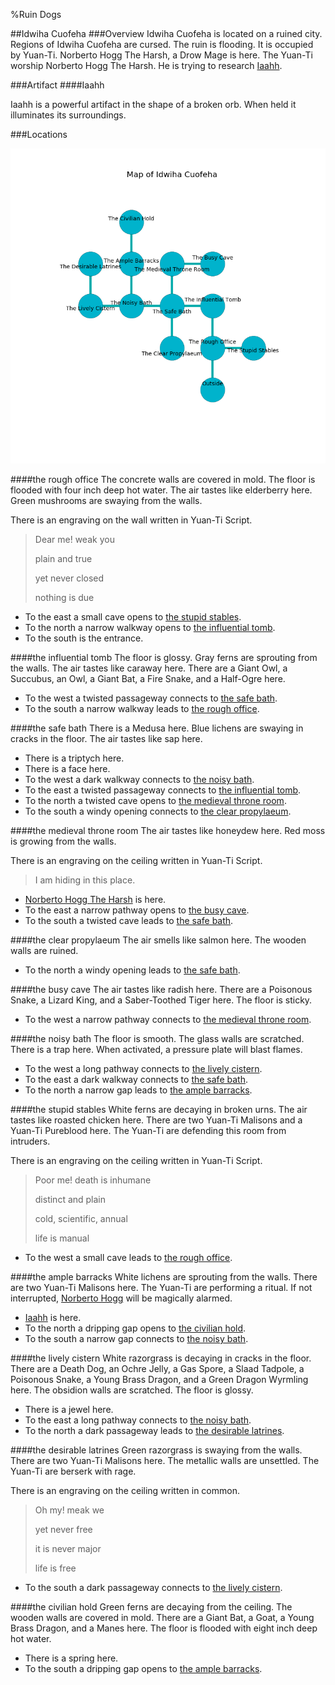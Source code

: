 %Ruin Dogs

##Idwiha Cuofeha
###Overview
Idwiha Cuofeha is located on a ruined city. Regions of Idwiha Cuofeha are cursed. The ruin is flooding. It is occupied by Yuan-Ti. <a name="Norberto-Hogg-The-Harsh"></a>Norberto Hogg The Harsh, a Drow Mage is here. The Yuan-Ti worship Norberto Hogg The Harsh. He  is trying to research [Iaahh](#Iaahh). 



###Artifact
####<a name="Iaahh"></a>Iaahh


Iaahh is a powerful artifact in the shape of a broken orb. When held it illuminates its surroundings. 





###Locations


![](../v2/images/Idwiha-Cuofeha.png)

####<a name="the-rough-office"></a>the rough office
The concrete walls are covered in mold. The floor is flooded with four inch deep hot water. The air tastes like elderberry here. Green mushrooms are swaying from the walls. 

There is an engraving on the wall written in Yuan-Ti Script. 

> Dear me! weak you
>
> plain and true
>
> yet never closed
>
> nothing is due
>


* To the east a small cave opens to [the stupid stables](#the-stupid-stables).
* To the north a narrow walkway opens to [the influential tomb](#the-influential-tomb).
* To the south is the entrance.


####<a name="the-influential-tomb"></a>the influential tomb
The floor is glossy. Gray ferns are sprouting from the walls. The air tastes like caraway here. There are a Giant Owl, a Succubus, an Owl, a Giant Bat, a Fire Snake, and a Half-Ogre here. 



* To the west a twisted passageway connects to [the safe bath](#the-safe-bath).
* To the south a narrow walkway leads to [the rough office](#the-rough-office).


####<a name="the-safe-bath"></a>the safe bath
There is a Medusa here. Blue lichens are swaying in cracks in the floor. The air tastes like sap here. 



* There is a triptych here.
* There is a face here.
* To the west a dark walkway connects to [the noisy bath](#the-noisy-bath).
* To the east a twisted passageway connects to [the influential tomb](#the-influential-tomb).
* To the north a twisted cave opens to [the medieval throne room](#the-medieval-throne-room).
* To the south a windy opening connects to [the clear propylaeum](#the-clear-propylaeum).


####<a name="the-medieval-throne-room"></a>the medieval throne room
The air tastes like honeydew here. Red moss is growing from the walls. 

There is an engraving on the ceiling written in Yuan-Ti Script. 

> I am hiding in this place.
>


* [Norberto Hogg The Harsh](#Norberto-Hogg-The-Harsh) is here.
* To the east a narrow pathway opens to [the busy cave](#the-busy-cave).
* To the south a twisted cave leads to [the safe bath](#the-safe-bath).


####<a name="the-clear-propylaeum"></a>the clear propylaeum
The air smells like salmon here. The wooden walls are ruined. 



* To the north a windy opening leads to [the safe bath](#the-safe-bath).


####<a name="the-busy-cave"></a>the busy cave
The air tastes like radish here. There are a Poisonous Snake, a Lizard King, and a Saber-Toothed Tiger here. The floor is sticky. 



* To the west a narrow pathway connects to [the medieval throne room](#the-medieval-throne-room).


####<a name="the-noisy-bath"></a>the noisy bath
The floor is smooth. The glass walls are scratched. There is a trap here. When activated, a pressure plate will blast flames. 



* To the west a long pathway connects to [the lively cistern](#the-lively-cistern).
* To the east a dark walkway connects to [the safe bath](#the-safe-bath).
* To the north a narrow gap leads to [the ample barracks](#the-ample-barracks).


####<a name="the-stupid-stables"></a>the stupid stables
White ferns are decaying in broken urns. The air tastes like roasted chicken here. There are two Yuan-Ti Malisons and a Yuan-Ti Pureblood here. The Yuan-Ti are defending this room from intruders. 

There is an engraving on the ceiling written in Yuan-Ti Script. 

> Poor me! death is inhumane
>
> distinct and plain
>
> cold, scientific, annual
>
> life is manual
>


* To the west a small cave leads to [the rough office](#the-rough-office).


####<a name="the-ample-barracks"></a>the ample barracks
White lichens are sprouting from the walls. There are two Yuan-Ti Malisons here. The Yuan-Ti are performing a ritual. If not interrupted, [Norberto Hogg](#Norberto-Hogg) will be magically alarmed. 



* [Iaahh](#Iaahh) is here.
* To the north a dripping gap opens to [the civilian hold](#the-civilian-hold).
* To the south a narrow gap connects to [the noisy bath](#the-noisy-bath).


####<a name="the-lively-cistern"></a>the lively cistern
White razorgrass is decaying in cracks in the floor. There are a Death Dog, an Ochre Jelly, a Gas Spore, a Slaad Tadpole, a Poisonous Snake, a Young Brass Dragon, and a Green Dragon Wyrmling here. The obsidion walls are scratched. The floor is glossy. 



* There is a jewel here.
* To the east a long pathway connects to [the noisy bath](#the-noisy-bath).
* To the north a dark passageway leads to [the desirable latrines](#the-desirable-latrines).


####<a name="the-desirable-latrines"></a>the desirable latrines
Green razorgrass is swaying from the walls. There are two Yuan-Ti Malisons here. The metallic walls are unsettled. The Yuan-Ti are berserk with rage. 

There is an engraving on the ceiling written in common. 

> Oh my! meak we
>
> yet never free
>
> it is never major
>
> life is free
>


* To the south a dark passageway connects to [the lively cistern](#the-lively-cistern).


####<a name="the-civilian-hold"></a>the civilian hold
Green ferns are decaying from the ceiling. The wooden walls are covered in mold. There are a Giant Bat, a Goat, a Young Brass Dragon, and a Manes here. The floor is flooded with eight inch deep hot water. 



* There is a spring here.
* To the south a dripping gap opens to [the ample barracks](#the-ample-barracks).


